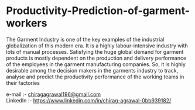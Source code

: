 # Productivity-Prediction-of-garment-workers

The Garment Industry is one of the key examples of the industrial globalization of this modern era. It is a highly labour-intensive industry with lots of manual processes. Satisfying the huge global demand for garment products is mostly dependent on the production and delivery performance of the employees in the garment manufacturing companies. So, it is highly desirable among the decision makers in the garments industry to track, analyse and predict the productivity performance of the working teams in their factories

e-mail :- chiragagrawal196@gmail.com <br>
LinkedIn :- https://www.linkedin.com/in/chirag-agrawal-0bb939182/ <br>

##
